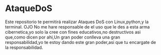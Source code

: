 # AtaqueDoS
Este repositorio te permitirá realizar Ataques DoS con Linux,python,y la terminal.
OJO No me hare responsable de el uso que le des a esta arma cibernetica,yo solo la cree con fines educativos,no destructivos asi que,como dicen por ahi,Un gran poder conlleva una gran responsabilidad,yo te estoy dando este gran poder,asi que tu encargate de la responsabilidad.
